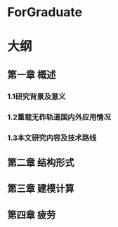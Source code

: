 # ForGraduate
# 大纲
## 第一章 概述
### 1.1研究背景及意义
### 1.2重载无砟轨道国内外应用情况
### 1.3本文研究内容及技术路线
## 第二章 结构形式
## 第三章 建模计算
## 第四章 疲劳